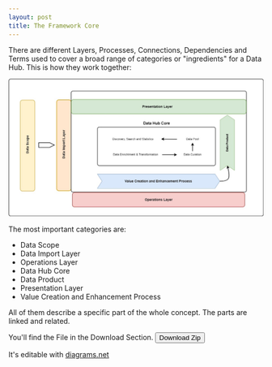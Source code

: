 ```yaml
---
layout: post
title: The Framework Core
---
```


There are different Layers, Processes, Connections, Dependencies and Terms used to cover a broad range of categories or "ingredients" for a Data Hub. This is how they work together:

![](framework_core.jpg)

The most important categories are:
* Data Scope
* Data Import Layer
* Operations Layer
* Data Hub Core
* Data Product
* Presentation Layer
* Value Creation and Enhancement Process

All of them describe a specific part of the whole concept. The parts are linked and related.  

You'll find the File in the Download Section.
<button class="button">Download Zip</button>

It's editable with <a href="https://www.diagrams.net">diagrams.net</a>
